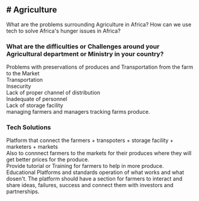 <h2># Agriculture</h2>

What are the problems surrounding Agriculture in Africa?
How can we use tech to solve Africa's hunger issues in Africa?

<h3>What are the difficulties or Challenges around your Agricultural department or Ministry in your country?</h3>
<p>Problems with preservations of produces and Transportation from the farm to the Market<br>
Transportation<br>
Insecurity<br>
Lack of proper channel of distribution<br>
Inadequate of personnel<br>
Lack of storage facility<br>
managing farmers and managers tracking farms produce.</p>


<h3>Tech Solutions </h3>
<p>Platform that connect the farmers + transpoters + storage facility + marketers + markets<br
Create a platform that will connect the farmer and a transportion-service to deliver produces Faster from the farm to Market.<br>
Also to connnect farmers to the markets for their produces where they will get better prices for the produce.<br>
Provide tutorial or Training for farmers to help in more produce.<br>
Educational Platforms and standards operation of what works and what dosen't.
The platform should have a section for farmers to interact and share ideas, failures, success and connect them with investors and partnerships. </p>
